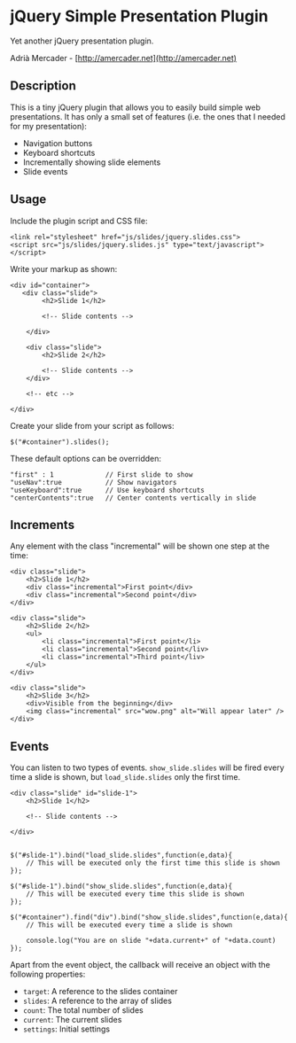 jQuery Simple Presentation Plugin
=================================
Yet another jQuery presentation plugin.



Adrià Mercader - [http://amercader.net](http://amercader.net)


Description
-----------
This is a tiny jQuery plugin that allows you to easily build simple web
presentations. It has only a small set of features (i.e. the ones that I needed
for my presentation):

* Navigation buttons
* Keyboard shortcuts
* Incrementally showing slide elements
* Slide events


Usage
-----
Include the plugin script and CSS file:

    <link rel="stylesheet" href="js/slides/jquery.slides.css">
    <script src="js/slides/jquery.slides.js" type="text/javascript"></script>

Write your markup as shown:

    <div id="container">
       <div class="slide">
            <h2>Slide 1</h2>

            <!-- Slide contents -->

        </div>

        <div class="slide">
            <h2>Slide 2</h2>

            <!-- Slide contents -->
        </div>

        <!-- etc -->

    </div>

Create your slide from your script as follows:

    $("#container").slides();

These default options can be overridden:

    "first" : 1             // First slide to show
    "useNav":true           // Show navigators
    "useKeyboard":true      // Use keyboard shortcuts
    "centerContents":true   // Center contents vertically in slide

Increments
----------
Any element with the class "incremental" will be shown one step at the time:

    <div class="slide">
        <h2>Slide 1</h2>
        <div class="incremental">First point</div>
        <div class="incremental">Second point</div>
    </div>

    <div class="slide">
        <h2>Slide 2</h2>
        <ul>
            <li class="incremental">First point</li>
            <li class="incremental">Second point</liv>
            <li class="incremental">Third point</liv>
        </ul>
    </div>

    <div class="slide">
        <h2>Slide 3</h2>
        <div>Visible from the beginning</div>
        <img class="incremental" src="wow.png" alt="Will appear later" />
    </div>

Events
------
You can listen to two types of events. `show_slide.slides` will be fired every
time a slide is shown, but `load_slide.slides` only the first time.


    <div class="slide" id="slide-1">
        <h2>Slide 1</h2>

        <!-- Slide contents -->

    </div>


    $("#slide-1").bind("load_slide.slides",function(e,data){
        // This will be executed only the first time this slide is shown
    });

    $("#slide-1").bind("show_slide.slides",function(e,data){
        // This will be executed every time this slide is shown
    });

    $("#container").find("div").bind("show_slide.slides",function(e,data){
        // This will be executed every time a slide is shown

        console.log("You are on slide "+data.current+" of "+data.count)
    });

Apart from the event object, the callback will receive an object with the
following properties:

* `target`: A reference to the slides container
* `slides`: A reference to the array of slides
* `count`: The total number of slides
* `current`: The current slides
* `settings`: Initial settings
